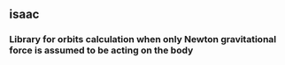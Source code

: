 ## isaac

### Library for orbits calculation when only Newton gravitational force is assumed to be acting on the body